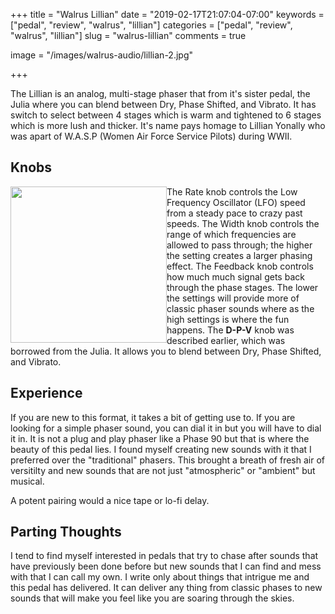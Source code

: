 +++
title = "Walrus Lillian"
date = "2019-02-17T21:07:04-07:00"
keywords = ["pedal", "review", "walrus", "lillian"]
categories = ["pedal", "review", "walrus", "lillian"]
slug = "walrus-lillian"
comments = true

image = "/images/walrus-audio/lillian-2.jpg"

+++

The Lillian is an analog, multi-stage phaser that from it's sister pedal, the Julia where you can blend between
Dry, Phase Shifted, and Vibrato. It has switch to select between 4 stages which is warm and tightened to 6 stages
which is more lush and thicker. It's name pays homage to Lillian Yonally who was apart of W.A.S.P (Women Air Force Service Pilots)
during WWII.


## Knobs

<img class="post-image" src="/images/walrus-audio/lillian-trans.png" style="width:250px; left:20%; float:left;">

The Rate knob controls the Low Frequency Oscillator (LFO) speed from a steady pace to crazy past speeds. The
Width knob controls the range of which frequencies are allowed to pass through; the higher the setting creates
a larger phasing effect. The Feedback knob controls how much much signal gets back through the phase stages.
The lower the settings will provide more of classic phaser sounds where as the high settings is where the fun
happens. The **D-P-V** knob was described earlier, which was borrowed from the Julia. It allows you to blend between Dry,
Phase Shifted, and Vibrato.


## Experience

If you are new to this format, it takes a bit of getting use to. If you are looking for a simple phaser sound, you
can dial it in but you will have to dial it in. It is not a plug and play phaser like a Phase 90 but that is where
the beauty of this pedal lies. I found myself creating new sounds with it that I preferred over the "traditional"
phasers. This brought a breath of fresh air of versitilty and new sounds that are not just "atmospheric" or "ambient"
but musical.

A potent pairing would a nice tape or lo-fi delay.


## Parting Thoughts

I tend to find myself interested in pedals that try to chase after sounds that have previously been done before but
new sounds that I can find and mess with that I can call my own. I write only about things that intrigue me and this
pedal has delivered. It can deliver any thing from classic phases to new sounds that will make you feel like you are
soaring through the skies.
